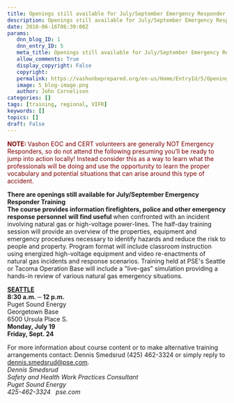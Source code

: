 ```yaml
---
title: Openings still available for July/September Emergency Responder Training
description: Openings still available for July/September Emergency Responder Training
date: 2010-06-16T06:39:00Z
params:
   dnn_blog_ID: 1
   dnn_entry_ID: 5
   meta_title: Openings still available for July/September Emergency Responder Training
   allow_comments: True
   display_copyright: False
   copyright: 
   permalink: https://vashonbeprepared.org/en-us/Home/EntryId/5/Openings-still-available-for-July-September-Emergency-Responder-Training
   image: 5_blog-image.png
   author: John Cornelison
categories: []
tags: [training, regional, VIFR]
keywords: []
topics: []
draft: False
---
```


<p><b><font color="#800000">NOTE: </font></b><font color="#800000">Vashon EOC and CERT volunteers are generally NOT Emergency Responders, so do not attend the following presuming you’ll be ready to jump into action locally! Instead consider this as a way to learn what the professionals will be doing and use the opportunity to learn the proper vocabulary and potential situations that can arise around this type of accident.</font></p>
<p><b>There are openings still available for July/September Emergency Responder Training</b> <br />
<b>The course provides information firefighters, police and other emergency response personnel</b> <b>will find useful </b>when confronted with an incident involving natural gas or high-voltage power-lines. The half-day training session will provide an overview of the properties, equipment and emergency procedures necessary to identify hazards and reduce the risk to people and property. Program format will include classroom instruction using energized high-voltage equipment and video re-enactments of natural gas incidents and response scenarios. Training held at PSE's Seattle or Tacoma Operation Base will include a "live-gas" simulation providing a hands-in review of various natural gas emergency situations.</p>
<p><b><u>SEATTLE <br />
</u></b><b>8:30 a.m. </b><b>─</b><b> </b><b>12 p.m. <br />
</b>Puget Sound Energy <br />
Georgetown Base <br />
6500 Ursula Place S. <br />
<b>Monday, July 19 <br />
</b><b>Friday, Sept. 24</b></p>
<p>For more information about course content or to make alternative training arrangements contact: Dennis Smedsrud (425) 462-3324 or simply reply to <a href="mailto:dennis.smedsrud@pse.com">dennis.smedsrud@pse.com</a>. <br />
<i>Dennis Smedsrud</i> <br />
<i>Safety and Health Work Practices Consultant</i> <br />
<i>Puget Sound Energy</i> <br />
<i>425-462-3324&#160;&#160; pse.com</i></p>
